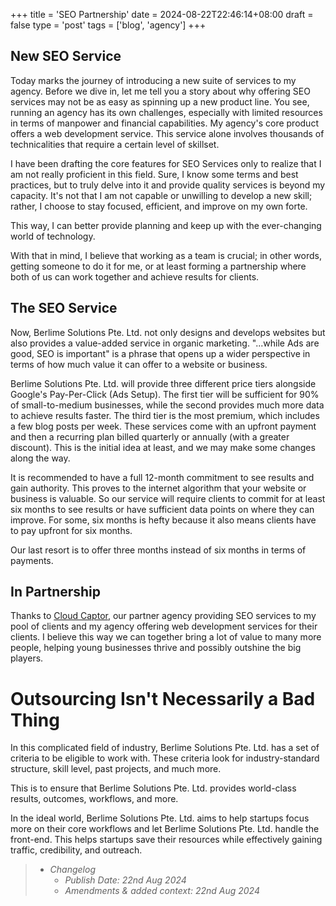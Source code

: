 +++
title = 'SEO Partnership'
date = 2024-08-22T22:46:14+08:00
draft = false
type = 'post'
tags = ['blog', 'agency']
+++

## New SEO Service

Today marks the journey of introducing a new suite of services to my agency. Before we dive in, let me tell you a story about why offering SEO services may not be as easy as spinning up a new product line. You see, running an agency has its own challenges, especially with limited resources in terms of manpower and financial capabilities. My agency's core product offers a web development service. This service alone involves thousands of technicalities that require a certain level of skillset.

I have been drafting the core features for SEO Services only to realize that I am not really proficient in this field. Sure, I know some terms and best practices, but to truly delve into it and provide quality services is beyond my capacity. It's not that I am not capable or unwilling to develop a new skill; rather, I choose to stay focused, efficient, and improve on my own forte.

This way, I can better provide planning and keep up with the ever-changing world of technology.

With that in mind, I believe that working as a team is crucial; in other words, getting someone to do it for me, or at least forming a partnership where both of us can work together and achieve results for clients.

## The SEO Service

Now, Berlime Solutions Pte. Ltd. not only designs and develops websites but also provides a value-added service in organic marketing. "...while Ads are good, SEO is important" is a phrase that opens up a wider perspective in terms of how much value it can offer to a website or business.

Berlime Solutions Pte. Ltd. will provide three different price tiers alongside Google's Pay-Per-Click (Ads Setup). The first tier will be sufficient for 90% of small-to-medium businesses, while the second provides much more data to achieve results faster. The third tier is the most premium, which includes a few blog posts per week. These services come with an upfront payment and then a recurring plan billed quarterly or annually (with a greater discount). This is the initial idea at least, and we may make some changes along the way.

It is recommended to have a full 12-month commitment to see results and gain authority. This proves to the internet algorithm that your website or business is valuable. So our service will require clients to commit for at least six months to see results or have sufficient data points on where they can improve. For some, six months is hefty because it also means clients have to pay upfront for six months.

Our last resort is to offer three months instead of six months in terms of payments.

## In Partnership

Thanks to [Cloud Captor](https://cloudcaptor.com/), our partner agency providing SEO services to my pool of clients and my agency offering web development services for their clients. I believe this way we can together bring a lot of value to many more people, helping young businesses thrive and possibly outshine the big players.

# Outsourcing Isn't Necessarily a Bad Thing

In this complicated field of industry, Berlime Solutions Pte. Ltd. has a set of criteria to be eligible to work with. These criteria look for industry-standard structure, skill level, past projects, and much more.

This is to ensure that Berlime Solutions Pte. Ltd. provides world-class results, outcomes, workflows, and more.

In the ideal world, Berlime Solutions Pte. Ltd. aims to help startups focus more on their core workflows and let Berlime Solutions Pte. Ltd. handle the front-end. This helps startups save their resources while effectively gaining traffic, credibility, and outreach.

> - *Changelog*
>   - *Publish Date: 22nd Aug 2024*
>   - *Amendments & added context: 22nd Aug 2024*